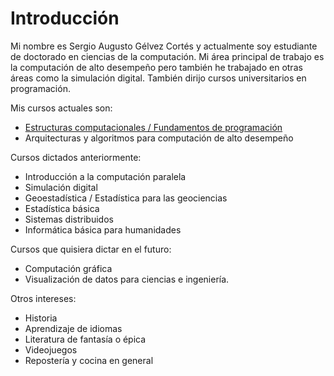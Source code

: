  <!-- [volver al inicio](./SUMMARY.md) -->

 # Introducción

Mi nombre es Sergio Augusto Gélvez Cortés y actualmente soy estudiante de doctorado en ciencias de la computación.  Mi área principal de trabajo es la computación de alto desempeño pero también he trabajado en otras áreas como la simulación digital.  También dirijo cursos universitarios en programación.

Mis cursos actuales son:

* [Estructuras computacionales / Fundamentos de programación](./fundamentos.md)
* Arquitecturas y algoritmos para computación de alto desempeño

Cursos dictados anteriormente:

* Introducción a la computación paralela
* Simulación digital
* Geoestadística / Estadística para las geociencias
* Estadística básica
* Sistemas distribuidos
* Informática básica para humanidades

Cursos que quisiera dictar en el futuro:

* Computación gráfica
* Visualización de datos para ciencias e ingeniería.

Otros intereses:

* Historia
* Aprendizaje de idiomas
* Literatura de fantasía o épica
* Videojuegos
* Repostería y cocina en general